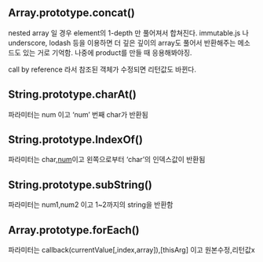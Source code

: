 ## Array.prototype.concat()
nested array 일 경우 element의 1-depth 만 풀어져서 합쳐진다. immutable.js 나 underscore, lodash 등을 이용하면 더 깊은 깊이의 array도 풀어서 반환해주는 메소드도 있는 거로 기억함. 나중에 product를 만들 때 응용해봐야징.

call by reference 라서 참조된 객체가 수정되면 리턴값도 바뀐다.

## String.prototype.charAt()
파라미터는 num 이고 ‘num’ 번째 char가 반환됨

## String.prototype.IndexOf()
파라미터는 char,[num](fromIndex)이고 왼쪽으로부터 ‘char’의 인덱스값이 반환됨

## String.prototype.subString()
파라미터는 num1,num2 이고 1~2까지의 string을 반환함

## Array.prototype.forEach()
파라미터는 callback(currentValue[,index,array]),[thisArg] 이고 원본수정,리턴값x